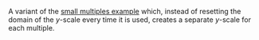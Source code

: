 A variant of the [small multiples example](/mbostock/1157787) which, instead of resetting the domain of the *y*-scale every time it is used, creates a separate *y*-scale for each multiple.